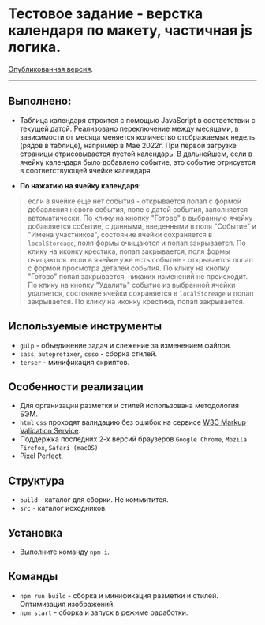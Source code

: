 # Тестовое задание - верстка календаря по макету, частичная js логика.

[Опубликованная версия](https://olgamorozova88.github.io/Calendar/).

---

## Выполнено:

- Таблица календаря строится с помощью JavaScript в соответствии с текущей датой. Реализовано переключение между месяцами, в зависимости от месяца меняется количество отображаемых недель (рядов в таблице), например в Мае 2022г.
  При первой загрузке страницы отрисовывается пустой календарь. В дальнейшем, если в ячейку календаря было добавлено событие, это событие отрисуется в соответствующей ячейке календаря.

- **По нажатию на ячейку календаря:**

> если в ячейке еще нет события - открывается попап с формой добавления нового события, поле с датой события, заполняется автоматически. По клику на кнопку "Готово" в выбранную ячейку добавляется событие, с данными, введенными в поля "Событие" и "Имена участников", состояние ячейки сохраняется в `localStoreage`, поля формы очищаются и попап закрывается. По клику на иконку крестика, попап закрывается, поля формы очищаются.
> если в ячейке уже есть событие - открывается попап с формой просмотра деталей события. По клику на кнопку "Готово" попап закрывается, никаких изменений не происходит. По клику на кнопку "Удалить" событие из выбранной ячейки удаляется, состояние ячейки сохраняется в `localStoreage` и попап закрывается. По клику на иконку крестика, попап закрывается.

## Используемые инструменты

- `gulp` - объединение задач и слежение за изменением файлов.
- `sass`, `autoprefixer`, `csso` - сборка стилей.
- `terser` - минификация скриптов.

## Особенности реализации

- Для организации разметки и стилей использована методология БЭМ.
- `html` `css` проходят валидацию без ошибок на сервисе [W3C Markup Validation Service](https://validator.w3.org).
- Поддержка последних 2-х версий браузеров `Google Chrome`, `Mozila Firefox`, `Safari (macOS)`
- Pixel Perfect.

## Структура

- `build` - каталог для сборки. Не коммитится.
- `src` - каталог исходников.

## Установка

- Выполните команду `npm i`.

## Команды

- `npm run build` - сборка и минификация разметки и стилей. Оптимизация изображений.
- `npm start` - сборка и запуск в режиме раработки.
